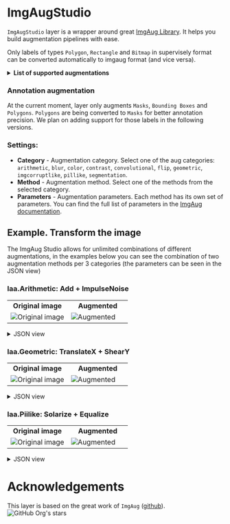 # ImgAugStudio

`ImgAugStudio` layer is a wrapper around great [ImgAug Library](https://github.com/aleju/imgaug). It helps you build augmentation pipelines with ease.

Only labels of types `Polygon`, `Rectangle` and `Bitmap` in supervisely format can be converted automatically to imgaug format (and vice versa).

<details>
  <summary><b>List of supported augmentations</b></summary>

```python
{
    "arithmetic": [
        arithmetic.Add,
        arithmetic.AddElementwise,
        arithmetic.AdditiveGaussianNoise,
        arithmetic.AdditiveLaplaceNoise,
        arithmetic.AdditivePoissonNoise,
        arithmetic.Multiply,
        arithmetic.MultiplyElementwise,
        arithmetic.Cutout,
        arithmetic.Dropout,
        arithmetic.CoarseDropout,
        arithmetic.Dropout2d,
        arithmetic.ImpulseNoise,
        arithmetic.SaltAndPepper,
        arithmetic.CoarseSaltAndPepper,
        arithmetic.Salt,
        arithmetic.CoarseSalt,
        arithmetic.Pepper,
        arithmetic.CoarsePepper,
        arithmetic.Invert,
        arithmetic.Solarize,
        arithmetic.ContrastNormalization,
        arithmetic.JpegCompression,
    ],
    "blur": [
        blur.GaussianBlur,
        blur.AverageBlur,
        blur.MedianBlur,
        blur.BilateralBlur,
        blur.MotionBlur,
        blur.MeanShiftBlur,
    ],
    "color": [
        color.MultiplyAndAddToBrightness,
        color.MultiplyBrightness,
        color.AddToBrightness,
        color.MultiplyHueAndSaturation,
        color.MultiplyHue,
        color.MultiplySaturation,
        color.RemoveSaturation,
        color.AddToHueAndSaturation,
        color.AddToHue,
        color.AddToSaturation,
        color.Grayscale,
        color.ChangeColorTemperature,
        color.KMeansColorQuantization,
        color.UniformColorQuantization,
        color.Posterize,
    ],
    "contrast": [
        contrast.GammaContrast,
        contrast.SigmoidContrast,
        contrast.LogContrast,
        contrast.LinearContrast,
        contrast.AllChannelsHistogramEqualization,
        contrast.HistogramEqualization,
        contrast.AllChannelsCLAHE,
        contrast.CLAHE,
    ],
    "convolutional": [
        convolutional.Sharpen,
        convolutional.Emboss,
        convolutional.EdgeDetect,
        convolutional.DirectedEdgeDetect,
    ],
    "flip": [
        flip.Fliplr,
        flip.Flipud,
    ],
    "geometric": [
        geometric.ScaleX,
        geometric.ScaleY,
        geometric.TranslateX,
        geometric.TranslateY,
        geometric.Rotate,
        geometric.ShearX,
        geometric.ShearY,
        geometric.PiecewiseAffine,
        geometric.PerspectiveTransform,
        geometric.ElasticTransformation,
        geometric.Rot90,
    ],
    "imgcorruptlike": [
        imgcorruptlike.GaussianNoise,
        imgcorruptlike.ShotNoise,
        imgcorruptlike.ImpulseNoise,
        imgcorruptlike.SpeckleNoise,
        imgcorruptlike.GaussianBlur,
        imgcorruptlike.GlassBlur,
        imgcorruptlike.DefocusBlur,
        imgcorruptlike.MotionBlur,
        imgcorruptlike.ZoomBlur,
        imgcorruptlike.Fog,
        imgcorruptlike.Frost,
        imgcorruptlike.Snow,
        imgcorruptlike.Spatter,
        imgcorruptlike.Contrast,
        imgcorruptlike.Brightness,
        imgcorruptlike.Saturate,
        imgcorruptlike.JpegCompression,
        imgcorruptlike.Pixelate,
    ],
    "pillike": [
        pillike.Solarize,
        pillike.Equalize,
        pillike.Autocontrast,
        pillike.EnhanceColor,
        pillike.EnhanceContrast,
        pillike.EnhanceBrightness,
        pillike.EnhanceSharpness,
        pillike.FilterBlur,
        pillike.FilterSmooth,
        pillike.FilterSmoothMore,
        pillike.FilterEdgeEnhance,
        pillike.FilterEdgeEnhanceMore,
        pillike.FilterFindEdges,
        pillike.FilterContour,
        pillike.FilterEmboss,
        pillike.FilterSharpen,
        pillike.FilterDetail,
    ],
    "segmentation": [
        segmentation.Superpixels,
        segmentation.UniformVoronoi,
        segmentation.RegularGridVoronoi,
        segmentation.RelativeRegularGridVoronoi,
    ],
}
```

</details>

### Annotation augmentation

At the current moment, layer only augments `Masks`, `Bounding Boxes` and `Polygons`. `Polygons` are being converted to `Masks` for better annotation precision. We plan on adding support for those labels in the following versions.


### Settings:

- **Category** - Augmentation category. Select one of the aug categories: `arithmetic`, `blur`, `color`, `contrast`, `convolutional`, `flip`, `geometric`, `imgcorruptlike`, `pillike`, `segmentation`.
- **Method** - Augmentation method. Select one of the methods from the selected category.
- **Parameters** - Augmentation parameters. Each method has its own set of parameters. You can find the full list of parameters in the [ImgAug documentation](https://imgaug.readthedocs.io/en/latest/source/overview_of_augmenters.html).

## Example. Transform the image

The ImgAug Studio allows for unlimited combinations of different augmentations, in the examples below you can see the combination of two augmentation methods per 3 categories (the parameters can be seen in the JSON view)

### Iaa.Arithmetic: Add + ImpulseNoise

<table>
<tr>
<td style="text-align:center; width:50%"><strong>Original image</strong></td>
<td style="text-align:center; width:50%"><strong>Augmented</strong></td>
</tr>
<tr>
<td> <img src="https://github.com/user-attachments/assets/b107d22f-2f0e-4558-b73f-3de08c4740cc" alt="Original image" /> </td>
<td> <img src="https://github.com/user-attachments/assets/ec01a485-ea16-4cfb-87df-17b1a6466134" alt="Augmented" /> </td>
</tr>
</table>

<details>
  <summary>JSON view</summary>
<pre>
{
    "category": "arithmetic",
    "name": "Add",
    "params": {
        "value": [
            111,
            138
        ],
        "per_channel": false
    },
    "sometimes": null,
    "python": "iaa.Add(value=[111, 138], per_channel=False)",
    "icon": "zmdi zmdi-plus-1"
},
{
    "category": "arithmetic",
    "name": "ImpulseNoise",
    "params": {
        "p": [
            0,
            0.03
        ]
    },
    "sometimes": null,
    "python": "iaa.ImpulseNoise(p=[0, 0.03])",
    "icon": "zmdi zmdi-plus-1"
}
</pre>
</details>

### Iaa.Geometric: TranslateX + ShearY

<table>
<tr>
<td style="text-align:center; width:50%"><strong>Original image</strong></td>
<td style="text-align:center; width:50%"><strong>Augmented</strong></td>
</tr>
<tr>
<td> <img src="https://github.com/user-attachments/assets/02c12a33-a3ab-4463-8c81-c2191734b860" alt="Original image" /> </td>
<td> <img src="https://github.com/user-attachments/assets/2836502f-4349-4287-a386-d4e85eee4fcc" alt="Augmented" /> </td>
</tr>
</table>

<details>
  <summary>JSON view</summary>
<pre>
{
    "category": "geometric",
    "name": "ScaleX",
    "params": {
        "scale": [
            0.5,
            1.5
        ],
        "order": 1,
        "cval": 0,
        "mode": "constant",
        "fit_output": false
    },
    "sometimes": null,
    "python": "iaa.ScaleX(scale=[0.5, 1.5], order=1, cval=0, mode='constant', fit_output=False)",
    "icon": "zmdi zmdi-shape"
},
{
    "category": "geometric",
    "name": "ShearY",
    "params": {
        "shear": [
            -30,
            30
        ],
        "order": 1,
        "cval": 0,
        "mode": "constant",
        "fit_output": false
    },
    "sometimes": null,
    "python": "iaa.ShearY(shear=[-30, 30], order=1, cval=0, mode='constant', fit_output=False)",
    "icon": "zmdi zmdi-shape"
}
</pre>
</details>

### Iaa.Piilike: Solarize + Equalize

<table>
<tr>
<td style="text-align:center; width:50%"><strong>Original image</strong></td>
<td style="text-align:center; width:50%"><strong>Augmented</strong></td>
</tr>
<tr>
<td> <img src="https://github.com/user-attachments/assets/c920ef8b-81a6-435c-b684-2a649fae378e" alt="Original image" /> </td>
<td> <img src="https://github.com/user-attachments/assets/5e0cd31a-5395-4039-b2b3-e2e4394c42af" alt="Augmented" /> </td>
</tr>
</table>

<details>
  <summary>JSON view</summary>
<pre>
{
    "category": "pillike",
    "name": "Solarize",
    "params": {
        "p": 1,
        "threshold": [
            32,
            128
        ]
    },
    "sometimes": null,
    "python": "iaa.Solarize(p=1, threshold=[32, 128])",
    "icon": "zmdi zmdi-center-focus-strong"
},
{
    "category": "pillike",
    "name": "Equalize",
    "params": {},
    "sometimes": null,
    "python": "iaa.Equalize()",
    "icon": "zmdi zmdi-center-focus-strong"
}
</pre>
</details>

# Acknowledgements

This layer is based on the great work of `ImgAug` ([github](https://github.com/aleju/imgaug)). ![GitHub Org's stars](https://img.shields.io/github/stars/aleju/imgaug?style=social)

